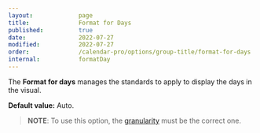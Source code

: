```yaml
---
layout:             page
title:              Format for Days
published:          true
date:               2022-07-27
modified:           2022-07-27
order:              /calendar-pro/options/group-title/format-for-days
internal:           formatDay
---
```

The **Format for days** manages the standards to apply to display the days in the visual.

**Default value:** Auto.

> **NOTE**: To use this option, the [granularity](../../features/granularities.md) must be the correct one.